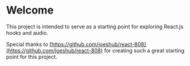 # Welcome

This project is intended to serve as a starting point for exploring React.js hooks and audio.

Special thanks to [https://github.com/joeshub/react-808](https://github.com/joeshub/react-808) for creating such a great starting point for this project.

